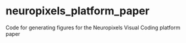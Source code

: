 # neuropixels_platform_paper
Code for generating figures for the Neuropixels Visual Coding platform paper
